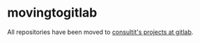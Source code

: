 # movingtogitlab
All repositories have been moved to [consultit's projects at gitlab](https://gitlab.com/users/consultit/projects).
